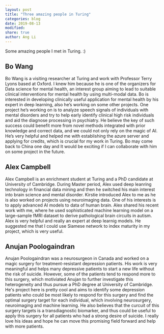 ```yaml
---
layout: post
title: "Three amazing people in Turing"
categories: blog
date: 2019-08-13
modified:
share: true
author: Ang Li
---
```


Some amazing people I met in Turing. :)

## Bo Wang

Bo Wang is a visiting researcher at Turing and work with Professor Terry Lyons based at Oxford. 
I knew him because he is one of the organizers for Data science for mental health, an interest group aiming
to lead to suitable clinical interventions for mental health by using multi-modal data. Bo is interested in 
developing clinically useful application for mental health by his expert in deep learning, also he’s working 
on some other projects. One project he’s working on is to analyze speech signals of individuals with mental 
disorders and try to help early identify clinical high risk individuals and aid the diagnose processing in 
psychiatry. He believe the key of such success could benefit more from novel methods integrated with prior 
knowledge and correct data, and we could not only rely on the magic of AI. He’s very helpful and helped me 
with establishing the azure server and applying for credits, which is crucial for my work in Turing. Bo may 
come back to China one day and It would be exciting if I can collaborate with him on some project in the future. 

## Alex Campbell
Alex Campbell is an enrichment student at Turing and a PhD candidate at University of Cambridge. During Master 
period, Alex used deep leanring technology in financial data mining and then he switched his main interest into
brain science and mental disorder. Kirstie introduced Alex to me as he is also worked on projects using neuroimaging 
data. One of his interests is to apply advanced AI models to data of human brain. Alex shared his recent work with me, 
where he used sophisticated machine learning model on a large-sample fMRI dataset to derive pathological brain circuits 
in autism. Alex is very helpful and really an expert at deep learnig models. He suggested me that I could use Siamese 
network to index maturity in my project, which is very useful. 

## Anujan Poologaindran

Anujan Poologaindran was a neurosurgeon in Canada and worked on a magic surgery for treatment-resistant depression 
patients. His work is very meaningful and helps many depressive patients to start a new life without the risk of 
suicide. However, some of the patients tend to respond more to this surgery, which motiviated Anujan to further 
investigate this heterogeneity and thus pursue a PhD degree at University of Cambridge. He's project here is pretty 
cool and aims to identify some depression patients who could be most likely to respond for this surgery and find the 
optimal surgery target for each individual, which involving neurosurgery, neuroimaging and machine learning. He also 
believes that the curcuit of this surgery targets is a transdiagnostic biomarker, and thus could be useful to apply 
this surgery for all patients who had a strong desire of suicide. I really love his ideas and hope he can move this 
promising field forward and help with more patients. 
